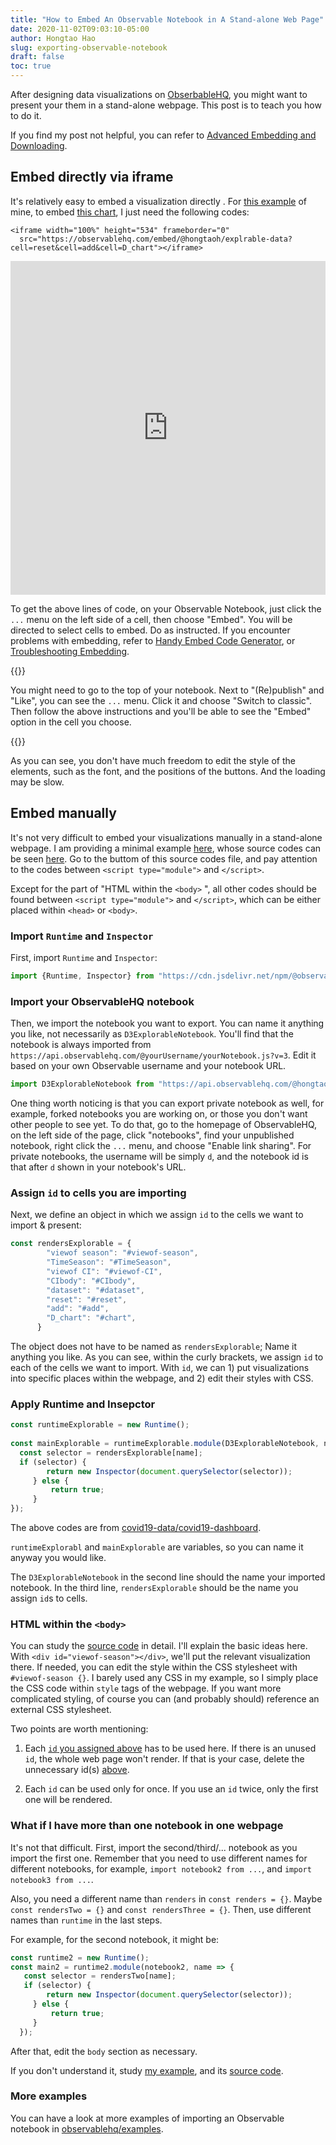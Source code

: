 ```yaml
---
title: "How to Embed An Observable Notebook in A Stand-alone Web Page"
date: 2020-11-02T09:03:10-05:00
author: Hongtao Hao
slug: exporting-observable-notebook
draft: false
toc: true
---
```

After designing data visualizations on [ObserbableHQ](https://observablehq.com), you might want to present your them in a stand-alone webpage. This post is to teach you how to do it. 

If you find my post not helpful, you can refer to [Advanced Embedding and Downloading](https://observablehq.com/@observablehq/downloading-and-embedding-notebooks). 

## Embed directly via iframe

It's relatively easy to embed a visualization directly . For [this example](https://observablehq.com/@hongtaoh/explrable-data) of mine, to embed [this chart](https://observablehq.com/@hongtaoh/explrable-data#D_chart), I just need the following codes:

```
<iframe width="100%" height="534" frameborder="0"
  src="https://observablehq.com/embed/@hongtaoh/explrable-data?cell=reset&cell=add&cell=D_chart"></iframe>
```

<iframe width="100%" height="534" frameborder="0"
  src="https://observablehq.com/embed/@hongtaoh/explrable-data?cell=reset&cell=add&cell=D_chart"></iframe>

To get the above lines of code, on your Observable Notebook, just click the `...` menu on the left side of a cell, then choose "Embed". You will be directed to select cells to embed. Do as instructed. If you encounter problems with embedding, refer to [Handy Embed Code Generator](https://observablehq.com/@jashkenas/handy-embed-code-generator), or [Troubleshooting Embedding](https://observablehq.com/@observablehq/troubleshooting-embedding).

{{<block class="tip">}}

You might need to go to the top of your notebook. Next to "(Re)publish" and "Like", you can see the `...` menu. Click it and choose "Switch to classic". Then follow the above instructions and you'll be able to see the "Embed" option in the cell you choose. 

{{<end>}}

As you can see, you don't have much freedom to edit the style of the elements, such as the font, and the positions of the buttons. And the loading may be slow.  

## Embed manually

It's not very difficult to embed your visualizations manually in a stand-alone webpage. I am providing a minimal example [here](https://hongtaoh.com/d3/explorable-data/), whose source codes can be seen [here](https://github.com/hongtaoh/hongtaoh.github.io/blob/sources/static/d3/explorable-data/index.html). Go to the buttom of this source codes file, and pay attention to the codes between `<script type="module">` and `</script>`. 

Except for the part of "HTML within the `<body>` ", all other codes should be found between `<script type="module">` and `</script>`, which can be either placed within `<head>` or `<body>`.

### Import `Runtime` and  `Inspector`

First, import `Runtime` and `Inspector`:

```javascript
import {Runtime, Inspector} from "https://cdn.jsdelivr.net/npm/@observablehq/runtime@4/dist/runtime.js";
```

### Import your ObservableHQ notebook

Then, we import the notebook you want to export. You can name it anything you like, not necessarily as `D3ExplorableNotebook`. You'll find that the notebook is always imported from `https://api.observablehq.com/@yourUsername/yourNotebook.js?v=3`. Edit it based on your own Observable username and your notebook URL. 

```javascript
import D3ExplorableNotebook from "https://api.observablehq.com/@hongtaoh/explrable-data.js?v=3";
```

One thing worth noticing is that you can export private notebook as well, for example, forked notebooks you are working on, or those you don't want other people to see yet. To do that, go to the homepage of ObservableHQ, on the left side of the page, click "notebooks", find your unpublished notebook, right click the `...` menu, and choose "Enable link sharing". For private notebooks, the username will be simply `d`, and the notebook id is that after `d` shown in your notebook's URL. 

### Assign `id` to cells you are importing

Next, we define an object in which we assign `id` to the cells we want to import & present: 

```js
const rendersExplorable = {
      	"viewof season": "#viewof-season",
        "TimeSeason": "#TimeSeason",
        "viewof CI": "#viewof-CI",
        "CIbody": "#CIbody",
        "dataset": "#dataset",
        "reset": "#reset",
        "add": "#add",
        "D_chart": "#chart",
      }
````

The object does not have to be named as `rendersExplorable`; Name it anything you like. As you can see, within the curly brackets, we assign `id` to each of the cells we want to import. With `id`, we can 1) put visualizations into specific places within the webpage, and 2) edit their styles with CSS. 

### Apply Runtime and Insepctor

```js
const runtimeExplorable = new Runtime();
      
const mainExplorable = runtimeExplorable.module(D3ExplorableNotebook, name => {
  const selector = rendersExplorable[name];
  if (selector) {
        return new Inspector(document.querySelector(selector));
     } else {
         return true;
     }
});
```

The above codes are from [covid19-data/covid19-dashboard](https://github.com/covid19-data/covid19-dashboard/blob/master/index.html). 

`runtimeExplorabl` and `mainExplorable` are variables, so you can name it anyway you would like. 

The `D3ExplorableNotebook` in the second line should the name your imported notebook. In the third line, `rendersExplorable` should be the name you assign `id`s to cells. 

### HTML within the `<body>` 

You can study the [source code](https://github.com/hongtaoh/hongtaoh.github.io/blob/sources/static/d3/explorable-data/index.html) in detail. I'll explain the basic ideas here. With `<div id="viewof-season"></div>`, we'll put the relevant visualization there. If needed, you can edit the style within the CSS stylesheet with `#viewof-season {}`. I barely used any CSS in my example, so I simply place the CSS code within `style` tags of the webpage. If you want more complicated styling, of course you can (and probably should) reference an external CSS stylesheet. 

Two points are worth mentioning:

  1. Each [`id` you assigned above](/en/2020/11/02/exporting-observable-notebook/#assign-id-to-cells-you-are-importing) has to be used here. If there is an unused `id`, the whole web page won't render. If that is your case, delete the unnecessary id(s) [above](/en/2020/11/02/exporting-observable-notebook/#assign-id-to-cells-you-are-importing). 

  2. Each `id` can be used only for once. If you use an `id` twice, only the first one will be rendered. 

### What if I have more than one notebook in one webpage

It's not that difficult. First, import the second/third/... notebook as you import the first one. Remember that you need to use different names for different notebooks, for example, `import notebook2 from ...`, and `import notebook3 from ...`. 

Also, you need a different name than `renders` in `const renders = {}`. Maybe `const rendersTwo = {}` and `const rendersThree = {}`. Then, use different names than `runtime` in the last steps. 

For example, for the second notebook, it might be:

```js
const runtime2 = new Runtime();
const main2 = runtime2.module(notebook2, name => {
   const selector = rendersTwo[name];
   if (selector) {
        return new Inspector(document.querySelector(selector));
     } else {
         return true;
     }
  });
```

After that, edit the `body` section as necessary. 

If you don't understand it, study [my example](https://hongtaoh.com/d3/explorable-data/), and its [source code](https://github.com/hongtaoh/hongtaoh.github.io/blob/sources/static/d3/explorable-data/index.html).

### More examples

You can have a look at more examples of importing an Observable notebook in [observablehq/examples](https://github.com/observablehq/examples/blob/main/breakout/index.html). 